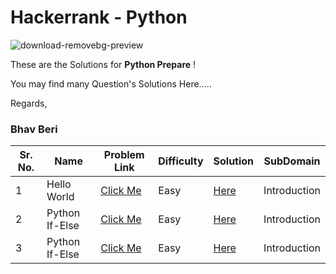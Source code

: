 # Hackerrank - Python
![download-removebg-preview](https://user-images.githubusercontent.com/72300414/140096407-5d2adbab-881a-4a29-925a-e9d2bb749ac1.png)

These are the Solutions for **Python Prepare** !


You may find many Question's Solutions Here.....

Regards,
### Bhav Beri

| Sr. No. | Name | Problem Link | Difficulty | Solution | SubDomain |
| --- | -------------- | ---------- | ----------- | --------- | ------------ |
| 1 | Hello World | [Click Me](https://www.hackerrank.com/challenges/py-hello-world/problem) | Easy | [Here](Introduction/Hello_World.py) | Introduction |
| 2 | Python If-Else | [Click Me](https://www.hackerrank.com/challenges/py-if-else/problem) | Easy | [Here](Introduction/Python_If-Else.py) | Introduction |
| 3 | Python If-Else | [Click Me](https://www.hackerrank.com/challenges/py-if-else/problem) | Easy | [Here](Introduction/Python_If-Else.py) | Introduction |
